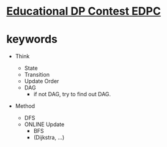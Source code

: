 # [Educational DP Contest EDPC](https://atcoder.jp/contests/dp)



# keywords 
- Think
  - State 
  - Transition
  - Update Order
  - DAG
    - if not DAG, try to find out DAG.
    
- Method
  - DFS 
  - ONLINE Update
    - BFS
    - (Dijkstra, ...)
